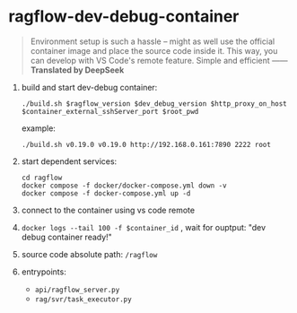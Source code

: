 # ragflow-dev-debug-container

> Environment setup is such a hassle – might as well use the official container image and place the source code inside it. This way, you can develop with VS Code's remote feature. Simple and efficient ——
**Translated by DeepSeek​**

1. build and start dev-debug container:
   	```shell
    ./build.sh $ragflow_version $dev_debug_version $http_proxy_on_host $container_external_sshServer_port $root_pwd
	  ```
    example:
    ```shell 
    ./build.sh v0.19.0 v0.19.0 http://192.168.0.161:7890 2222 root
    ```
2. start dependent services:

	```shell
 	cd ragflow
 	docker compose -f docker/docker-compose.yml down -v
	docker compose -f docker-compose.yml up -d
	```
3. connect to the container using vs code remote
4. `docker logs --tail 100 -f $container_id` , wait for ouptput: "dev debug container ready!"
5. source code absolute path: `/ragflow`
6. entrypoints: 
   - `api/ragflow_server.py`
   - `rag/svr/task_executor.py`
